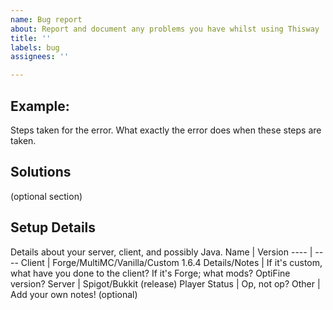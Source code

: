 ```yaml
---
name: Bug report
about: Report and document any problems you have whilst using Thisway
title: ''
labels: bug
assignees: ''

---
```


## Example:
Steps taken for the error.
What exactly the error does when these steps are taken.

## Solutions
(optional section)

## Setup Details
Details about your server, client, and possibly Java.
Name | Version
---- | ----
Client | Forge/MultiMC/Vanilla/Custom 1.6.4
Details/Notes | If it's custom, what have you done to the client? If it's Forge; what mods? OptiFine version?
Server | Spigot/Bukkit (release)
Player Status | Op, not op?
Other | Add your own notes! (optional)
